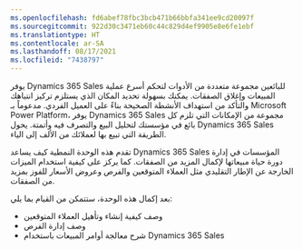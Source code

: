 ```yaml
---
ms.openlocfilehash: fd6abef78fbc3bcb471b66bbfa341ee9cd20097f
ms.sourcegitcommit: 922d30c3471eb60c44c829d4ef9905e8e6fe1ebf
ms.translationtype: HT
ms.contentlocale: ar-SA
ms.lasthandoff: 08/17/2021
ms.locfileid: "7438797"
---
```

يوفر Dynamics 365 Sales للبائعين مجموعة متعددة من الأدوات لتحكم أسرع عملية المبيعات وإغلاق الصفقات. يمكنك بسهولة تحديد المكان الذي يستلزم تركيز انتباهك والتأكد من استهداف الأنشطة الصحيحة بناءً على العميل الفردي. مدعوماً بـ Microsoft Power Platform، يوفر Dynamics 365 Sales مجموعة من الإمكانات التي تلزم كل بائع في مؤسستك لتحليل البيع والتصرف فيه وأتمتة. يحول Dynamics 365 Sales الطريقة التي تبيع بها لعملائك من الألف إلى الياء.

تقدم هذه الوحدة النمطية كيف يساعد Dynamics 365 Sales المؤسسات في إدارة دورة حياة مبيعاتها لإكمال المزيد من الصفقات. كما يركز على كيفية استخدام الميزات الخارجة عن الإطار التقليدي مثل العملاء المتوقعين والفرص وعروض الأسعار للفوز بمزيد من الصفقات.

بعد إكمال هذه الوحدة، ستتمكن من القيام بما يلي:

 -  وصف كيفية إنشاء وتأهيل العملاء المتوقعين
 -  وصف إدارة الفرص
 -  شرح معالجة أوامر المبيعات باستخدام Dynamics 365 Sales
 